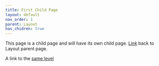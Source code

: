```yaml
---
title: First Child Page
layout: default
nav_order: 1
parent: Layout
has_chidren: true
---
```

 This page is a child page and will have its own child page. [Link](/docs/layout/layout.md) back to Layout parent page.

 A link to the [same level](/docs/layout/subcategory/child-2.md)